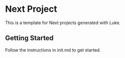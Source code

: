 # Next Project

This is a template for Next projects generated with Luke.

## Getting Started

Follow the instructions in init.md to get started.
